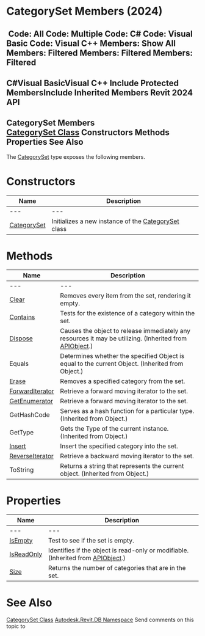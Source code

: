 # CategorySet Members (2024)

﻿
 Code: All Code: Multiple Code: C# Code: Visual Basic Code: Visual C++  Members: Show All Members: Filtered Members: Filtered Members: Filtered   
---  
C#Visual BasicVisual C++
Include Protected MembersInclude Inherited Members
Revit 2024 API  
---  
CategorySet Members  
[CategorySet Class](86e34e2f-3348-3d5c-1a6b-2ea485a1890e.md "CategorySet Class") Constructors Methods Properties See Also  
---  
The [CategorySet](86e34e2f-3348-3d5c-1a6b-2ea485a1890e.md "CategorySet Class") type exposes the following members.
# Constructors
| Name | Description |
| --- | --- |
| --- | --- | --- |
| [CategorySet](8b928be1-9b5b-c5e9-713d-5495947061dc.md "CategorySet Constructor") | Initializes a new instance of the [CategorySet](86e34e2f-3348-3d5c-1a6b-2ea485a1890e.md "CategorySet Class") class |

# Methods
| Name | Description |
| --- | --- |
| --- | --- | --- |
| [Clear](2464d463-0497-5399-217d-31c4b32cd963.md "Clear Method") | Removes every item from the set, rendering it empty. |
| [Contains](97643703-451b-957e-e748-c6fdcd46b49d.md "Contains Method") | Tests for the existence of a category within the set. |
| [Dispose](7c03212a-b587-1c89-3912-efea0d2619c5.md "Dispose Method") | Causes the object to release immediately any resources it may be utilizing. (Inherited from [APIObject](beb86ef5-39ad-3f0d-0cd9-0c929387a2bb.md "APIObject Class").) |
| Equals | Determines whether the specified Object is equal to the current Object. (Inherited from Object.) |
| [Erase](30ebd171-b8ff-e4f9-8a80-22d62fc8a654.md "Erase Method") | Removes a specified category from the set. |
| [ForwardIterator](58615f4e-e18e-7c01-9047-71d76f052e35.md "ForwardIterator Method") | Retrieve a forward moving iterator to the set. |
| [GetEnumerator](4636cad8-9725-d31c-a3b4-5ec3044e0534.md "GetEnumerator Method") | Retrieve a forward moving iterator to the set. |
| GetHashCode | Serves as a hash function for a particular type.  (Inherited from Object.) |
| GetType | Gets the Type of the current instance. (Inherited from Object.) |
| [Insert](bc542c5d-a5a2-76b4-b58c-14e885fe76a5.md "Insert Method") | Insert the specified category into the set. |
| [ReverseIterator](cc518c35-e736-c152-140a-534d6d68caea.md "ReverseIterator Method") | Retrieve a backward moving iterator to the set. |
| ToString | Returns a string that represents the current object. (Inherited from Object.) |

# Properties
| Name | Description |
| --- | --- |
| --- | --- | --- |
| [IsEmpty](2f0f4daf-bbd3-457b-036d-f61830adad21.md "IsEmpty Property") | Test to see if the set is empty. |
| [IsReadOnly](d516bcd2-a3fd-a578-58f6-f1add979bd07.md "IsReadOnly Property") | Identifies if the object is read-only or modifiable. (Inherited from [APIObject](beb86ef5-39ad-3f0d-0cd9-0c929387a2bb.md "APIObject Class").) |
| [Size](d68486a0-58d0-4457-f46f-5ef90042d520.md "Size Property") | Returns the number of categories that are in the set. |

# See Also
[CategorySet Class](86e34e2f-3348-3d5c-1a6b-2ea485a1890e.md "CategorySet Class")
[Autodesk.Revit.DB Namespace](87546ba7-461b-c646-cbb1-2cb8f5bff8b2.md "Autodesk.Revit.DB Namespace")
Send comments on this topic to 
